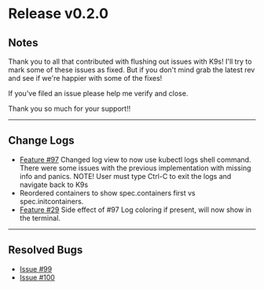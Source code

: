 # Release v0.2.0

## Notes

Thank you to all that contributed with flushing out issues with K9s! I'll try
to mark some of these issues as fixed. But if you don't mind grab the latest
rev and see if we're happier with some of the fixes!

If you've filed an issue please help me verify and close.

Thank you so much for your support!!

---

## Change Logs

+ [Feature #97](https://github.com/zloom/k9s/issues/97)
  Changed log view to now use kubectl logs shell command.
  There were some issues with the previous implementation with missing info and panics.
  NOTE! User must type Ctrl-C to exit the logs and navigate back to K9s
+ Reordered containers to show spec.containers first vs spec.initcontainers.
+ [Feature #29](https://github.com/zloom/k9s/issues/29)
  Side effect of #97 Log coloring if present, will now show in the terminal.

---

## Resolved Bugs

* [Issue #99](https://github.com/zloom/k9s/issues/99)
* [Issue #100](https://github.com/zloom/k9s/issues/100)